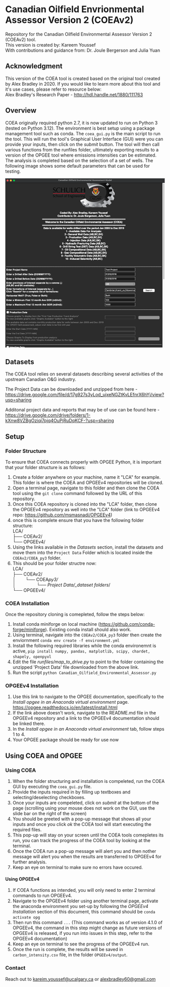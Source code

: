 # Canadian Oilfield Envrionmental Assessor Version 2 (COEAv2)

Repository for the Canadian Oilfield Environmental Assessor Version 2 (COEAv2) tool.  
This version is created by: Kareem Youssef  
With contributions and guidance from: Dr. Joule Bergerson and Julia Yuan

## Acknowledgment

This version of the COEA tool is created based on the original tool created by Alex Bradley in 2020. If you would like to learn more about this tool and it's use cases, please refer to resource below:  
Alex Bradley's Research Paper - http://hdl.handle.net/1880/111763

## Overview

COEA originally required python 2.7, it is now updated to run on Python 3 (tested on Python 3.12). The environment is best setup using a package management tool such as conda. The `coea_gui.py` is the main script to run the tool. This will run the tool's Graphical User Interface (GUI) were you can provide your inputs, then click on the _submit_ button. The tool will then call various functions from the runfiles folder, ultimately exporting results to a version of the OPGEE tool where emissions intensities can be estimated. The analysis is completed based on the selection of a set of wells. The following image shows some default parameters that can be used for testing.

![Example Inputs for Search](COEA_py3/images/example2.png)

## Datasets

The COEA tool relies on several datasets describing several activities of the upstream Canadian O&G industry.

The Project Data can be downloaded and unzipped from here - https://drive.google.com/file/d/17g927s3yLod_ujxeNGZtKvLEfnrX6hYj/view?usp=sharing

Additonal project data and reports that may be of use can be found here - https://drive.google.com/drive/folders/1-kXnw8VZBgOziqi7pjq4OuPjRuDqKCF-?usp=sharing

## Setup

### Folder Structure

To ensure that COEA connects properly with OPGEE Python, it is important that your folder structure is as follows:

1. Create a folder anywhere on your machine, name it "LCA" for example. This folder is where the COEA and OPGEEv4 repositories will be cloned.
2. Open a terminal page, navigate to this folder and then clone the COEA tool using the `git clone` command followed by the URL of this repository.
3. Once this COEA repository is cloned into the "LCA" folder, then clone the OPGEEv4 repository as well into the "LCA" folder (link to OPGEEv4 repo: https://github.com/msmasnadi/OPGEEv4)
4. once this is complete ensure that you have the following folder structure:  
   LCA/  
   ├── COEAv2/  
   └── OPGEEv4/
5. Using the links available in the _Datasets_ section, install the datasets and move them into the `Project Data` Folder which is located inside the `COEAv2/COEA_py3` folder.
6. This should be your folder structre now:  
   LCA/  
   ├── COEAv2/  
   │ &nbsp;&nbsp;&nbsp;&nbsp;&nbsp;&nbsp;&nbsp;└── COEA*py3/  
   │ &nbsp;&nbsp;&nbsp;&nbsp;&nbsp;&nbsp;&nbsp;&nbsp;&nbsp;&nbsp;&nbsp;&nbsp;&nbsp;&nbsp;&nbsp;&nbsp;└── Project Data/\_dataset folders*/  
   └── OPGEEv4/

### COEA Installation

Once the repository cloning is comepleted, follow the steps below:

1. Install conda miniforge on local machine (https://github.com/conda-forge/miniforge). Existing conda install should also work.
2. Using terminal, navigate into the `COEAv2/COEA_py3` folder then create the enviornment `conda env create -f environment.yml`
3. Install the following required libraries while the conda environemnt is active, `pip install numpy, pandas, matplotlib, scipy, chardet, shapely, openpyxl`
4. Edit the file _runfiles/map_to_drive.py_ to point to the folder containing the unzipped 'Project Data' file downloaded from the above link.
5. Run the script `python Canadian_Oilfield_Environmental_Assessor.py`

### OPGEEv4 Installation

1. Use this link to navigate to the OPGEE documentation, specifically to the _Install opgee in an Anaconda virtual environment_ page. https://opgee.readthedocs.io/en/latest/install.html
2. If the link above doesn't work, navigate to the README.md file in the OPGEEv4 repository and a link to the OPGEEv4 documentation should be linked there.
3. In the _Install opgee in an Anaconda virtual environment_ tab, follow steps 1 to 4.
4. Your OPGEE package should be ready for use now

## Using COEA and OPGEE

### Using COEA

1. When the folder structuring and installation is compeleted, run the COEA GUI by executing the `coea_gui.py` file.
2. Provide the inputs required in by filling up textboxes and selecting/deselecting checkboxes.
3. Once your inputs are compeleted, click on _submit_ at the bottom of the page (scrolling using your mouse does not work on the GUI, use the slide bar on the right of the screen)
4. You should be greeted with a pop-up message that shows all your inputs and once you click _ok_ the COEA tool will start executing the required files.
5. This pop-up will stay on your screen until the COEA tools comepletes its run, you can track the progress of the COEA tool by looking at the terminal.
6. Once the COEA run a pop-up message will alert you and then nother message will alert you when the results are transferred to OPGEEv4 for further analysis.
7. Keep an eye on terminal to make sure no errors have occured.

#### Using OPGEEv4

1. If COEA functions as intended, you will only need to enter 2 terminal commands to run OPGEEv4.
2. Navigate to the OPGEEv4 folder using another terminal page, activate the anaconda environment you set-up by following the _OPGEEv4 Installation_ section of this document, this command should be `conda activate opg`
3. Then run this command `...` (This command works as of version 4.1.0 of OPGEEv4, the command in this step might change as future versions of OPGEEv4 is released, if you run into issues in this step, refer to the OPGEEv4 documentation)
4. Keep an eye on terminal to see the progress of the OPGEEv4 run.
5. Once the run is complete, the results will be saved in `carbon_intensity.csv` file, in the folder `OPGEEv4/output`.

### Contact

Reach out to kareim.youssef@ucalgary.ca or alexbradley60@gmail.com
